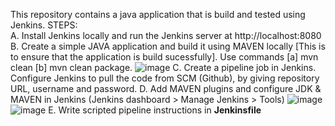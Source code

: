 This repository contains a java application that is build and tested using Jenkins.
STEPS:     
  A. Install Jenkins locally and run the Jenkins server at http://localhost:8080
  B. Create a simple JAVA application and build it using MAVEN locally [This is to ensure that the application is build sucessfully]. Use commands [a] mvn clean [b] mvn clean package.
  ![image](https://github.com/user-attachments/assets/237eefc0-f77b-4c1b-a484-fd705860b41c)
  C. Create a pipeline job in Jenkins. Configure Jenkins to pull the code from SCM (Github), by giving repository URL, username and password.
  D. Add MAVEN plugins and configure JDK & MAVEN in Jenkins (Jenkins dashboard > Manage Jenkins > Tools)
  ![image](https://github.com/user-attachments/assets/3620212c-a293-4d5b-a8c7-d663b10631ec)
  ![image](https://github.com/user-attachments/assets/12cfd7f9-37e2-4105-be6c-619f5f7021a2)
  E. Write scripted pipeline instructions in **Jenkinsfile**
  
